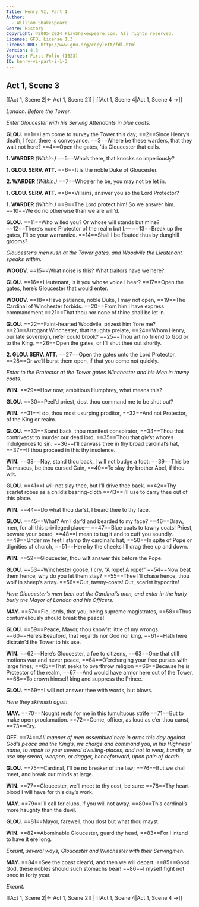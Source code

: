 ```yaml
---
Title: Henry VI, Part 1
Author: 
  - William Shakespeare
Genre: History
Copyright: ©2005-2024 PlayShakespeare.com. All rights reserved.
License: GFDL License 1.3
License URL: http://www.gnu.org/copyleft/fdl.html
Version: 4.3
Sources: First Folio (1623)
ID: henry-vi-part-i-1-3
---
```


## Act 1, Scene 3
[[Act 1, Scene 2|← Act 1, Scene 2]] | [[Act 1, Scene 4|Act 1, Scene 4 →]]

*London. Before the Tower.*

*Enter Gloucester with his Serving Attendants in blue coats.*

**GLOU.**
==1==I am come to survey the Tower this day;
==2==Since Henry’s death, I fear, there is conveyance.
==3==Where be these warders, that they wait not here?
==4==Open the gates, ’tis Gloucester that calls.

**1. WARDER**
*(Within.)*
==5==Who’s there, that knocks so imperiously?

**1. GLOU. SERV. ATT.**
==6==It is the noble Duke of Gloucester.

**2. WARDER**
*(Within.)*
==7==Whoe’er he be, you may not be let in.

**1. GLOU. SERV. ATT.**
==8==Villains, answer you so the Lord Protector?

**1. WARDER**
*(Within.)*
==9==The Lord protect him! So we answer him.
==10==We do no otherwise than we are will’d.

**GLOU.**
==11==Who willed you? Or whose will stands but mine?
==12==There’s none Protector of the realm but I.⁠—
==13==Break up the gates, I’ll be your warrantize.
==14==Shall I be flouted thus by dunghill grooms?

*Gloucester’s men rush at the Tower gates, and Woodvile the Lieutenant speaks within.*

**WOODV.**
==15==What noise is this? What traitors have we here?

**GLOU.**
==16==Lieutenant, is it you whose voice I hear?
==17==Open the gates, here’s Gloucester that would enter.

**WOODV.**
==18==Have patience, noble Duke, I may not open,
==19==The Cardinal of Winchester forbids.
==20==From him I have express commandment
==21==That thou nor none of thine shall be let in.

**GLOU.**
==22==Faint-hearted Woodvile, prizest him ’fore me?
==23==Arrogant Winchester, that haughty prelate,
==24==Whom Henry, our late sovereign, ne’er could brook?
==25==Thou art no friend to God or to the King.
==26==Open the gates, or I’ll shut thee out shortly.

**2. GLOU. SERV. ATT.**
==27==Open the gates unto the Lord Protector,
==28==Or we’ll burst them open, if that you come not quickly.

*Enter to the Protector at the Tower gates Winchester and his Men in tawny coats.*

**WIN.**
==29==How now, ambitious Humphrey, what means this?

**GLOU.**
==30==Peel’d priest, dost thou command me to be shut out?

**WIN.**
==31==I do, thou most usurping proditor,
==32==And not Protector, of the King or realm.

**GLOU.**
==33==Stand back, thou manifest conspirator,
==34==Thou that contrivedst to murder our dead lord,
==35==Thou that giv’st whores indulgences to sin.
==36==I’ll canvass thee in thy broad cardinal’s hat,
==37==If thou proceed in this thy insolence.

**WIN.**
==38==Nay, stand thou back, I will not budge a foot:
==39==This be Damascus, be thou cursed Cain,
==40==To slay thy brother Abel, if thou wilt.

**GLOU.**
==41==I will not slay thee, but I’ll drive thee back.
==42==Thy scarlet robes as a child’s bearing-cloth
==43==I’ll use to carry thee out of this place.

**WIN.**
==44==Do what thou dar’st, I beard thee to thy face.

**GLOU.**
==45==What? Am I dar’d and bearded to my face?
==46==Draw, men, for all this privileged place⁠—
==47==Blue coats to tawny coats! Priest, beware your beard,
==48==I mean to tug it and to cuff you soundly.
==49==Under my feet I stamp thy cardinal’s hat;
==50==In spite of Pope or dignities of church,
==51==Here by the cheeks I’ll drag thee up and down.

**WIN.**
==52==Gloucester, thou wilt answer this before the Pope.

**GLOU.**
==53==Winchester goose, I cry, “A rope! A rope!”
==54==Now beat them hence, why do you let them stay?
==55==Thee I’ll chase hence, thou wolf in sheep’s array.
==56==Out, tawny-coats! Out, scarlet hypocrite!

*Here Gloucester’s men beat out the Cardinal’s men, and enter in the hurly-burly the Mayor of London and his Officers.*

**MAY.**
==57==Fie, lords, that you, being supreme magistrates,
==58==Thus contumeliously should break the peace!

**GLOU.**
==59==Peace, Mayor, thou know’st little of my wrongs.
==60==Here’s Beauford, that regards nor God nor king,
==61==Hath here distrain’d the Tower to his use.

**WIN.**
==62==Here’s Gloucester, a foe to citizens,
==63==One that still motions war and never peace,
==64==O’ercharging your free purses with large fines;
==65==That seeks to overthrow religion
==66==Because he is Protector of the realm,
==67==And would have armor here out of the Tower,
==68==To crown himself king and suppress the Prince.

**GLOU.**
==69==I will not answer thee with words, but blows.

*Here they skirmish again.*

**MAY.**
==70==Nought rests for me in this tumultuous strife
==71==But to make open proclamation.
==72==Come, officer, as loud as e’er thou canst,
==73==Cry.

**OFF.**
==74==*All manner of men assembled here in arms this day against God’s peace and the King’s, we charge and command you, in his Highness’ name, to repair to your several dwelling-places, and not to wear, handle, or use any sword, weapon, or dagger, henceforward, upon pain of death.*

**GLOU.**
==75==Cardinal, I’ll be no breaker of the law;
==76==But we shall meet, and break our minds at large.

**WIN.**
==77==Gloucester, we’ll meet to thy cost, be sure:
==78==Thy heart-blood I will have for this day’s work.

**MAY.**
==79==I’ll call for clubs, if you will not away.
==80==This cardinal’s more haughty than the devil.

**GLOU.**
==81==Mayor, farewell; thou dost but what thou mayst.

**WIN.**
==82==Abominable Gloucester, guard thy head,
==83==For I intend to have it ere long.

*Exeunt, several ways, Gloucester and Winchester with their Servingmen.*

**MAY.**
==84==See the coast clear’d, and then we will depart.
==85==Good God, these nobles should such stomachs bear!
==86==I myself fight not once in forty year.

*Exeunt.*

[[Act 1, Scene 2|← Act 1, Scene 2]] | [[Act 1, Scene 4|Act 1, Scene 4 →]]
